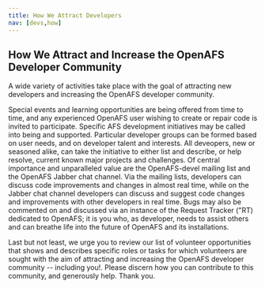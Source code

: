 ```yaml
---
title: How We Attract Developers
nav: [devs,how]
---
```


## How We Attract and Increase the OpenAFS Developer Community ##

A wide variety of activities take place with the goal of attracting new developers and increasing the OpenAFS developer community.

Special events and learning opportunities are being offered from time to time, and any experienced OpenAFS user wishing to create or repair code is invited to participate. Specific AFS development initiatives may be called into being and supported. Particular developer groups can be formed based on user needs, and on developer talent and interests. All deveopers, new or seasoned alike, can take the initiative to either list and describe, or help resolve, current known major projects and challenges. Of central importance and unparalleled value are the OpenAFS-devel mailing list and the OpenAFS Jabber chat channel. Via the mailing lists, developers can discuss code improvements and changes in almost real time, while on the Jabber chat channel developers can discuss and suggest code changes and improvements with other developers in real time. Bugs may also be commented on and discussed via an instance of the Request Tracker ("RT) dedicated to OpenAFS; it is you who, as developer, needs to assist others and can breathe life into the future of OpenAFS and its installations.

Last but not least, we urge you to review our list of volunteer opportunities that shows and describes specific roles or tasks for which volunteers are sought with the aim of attracting and increasing the OpenAFS developer community -- including you!. Please discern how you can contribute to this community, and generously help. Thank you.

